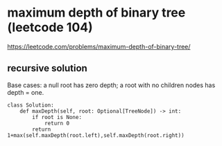 # maximum depth of binary tree (leetcode 104)

https://leetcode.com/problems/maximum-depth-of-binary-tree/

## recursive solution

Base cases: a null root has zero depth; 
a root with no children nodes has depth = one.

```
class Solution:
    def maxDepth(self, root: Optional[TreeNode]) -> int:
        if root is None:
            return 0
        return 1+max(self.maxDepth(root.left),self.maxDepth(root.right))
```
